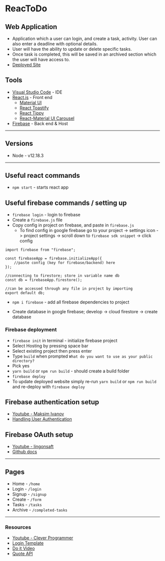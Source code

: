# ReacToDo

## Web Application

- Application which a user can login, and create a task, activity. User can also enter a deadline with optional details.
- User will have the ability to update or delete specific tasks.
- Once task is completed, this will be saved in an archived section which the user will have access to.
- [Deployed Site](https://react-todo-eb067.web.app)

## Tools

- [Visual Studio Code](https://code.visualstudio.com/) - IDE
- [React.js](https://reactjs.org/docs/hello-world.html) - Front end
  - [Material UI](https://material-ui.com/)
  - [React Toastify](https://www.npmjs.com/package/react-toastify)
  - [React Tippy](https://github.com/tvkhoa/react-tippy)
  - [React-Material UI Carousel](https://www.npmjs.com/package/react-material-ui-carousel)
- [Firebase](https://firebase.google.com/) - Back end & Host

---

## Versions

- Node - v12.18.3

---

## Useful react commands

- `npm start` - starts react app

## Useful firebase commands / setting up

- `firebase login` - login to firebase
- Create a `firebase.js` file
- Copy config in project on firebase, and paste in `firebase.js`
  - To find config in google firebase go to your project -> settings icon -> project settings -> scroll down to `firebase sdk snippet` -> click config

```
import firebase from "firebase";

const firebaseApp = firebase.initializeApp({
    //paste config (key for firebase/backend) here
});

//connecting to firestore; store in variable name db
const db = firebaseApp.firestore();

//can be accessed through any file in project by importing
export default db;
```

- `npm i firebase` - add all firebase dependencies to project

- Create database in google firebase; develop -> cloud firestore -> create database

### Firebase deployment

- `firebase init` in terminal - initialize firebase project
- Select Hosting by pressing space bar
- Select existing project then press enter
- Type `build` when prompted `What do you want to use as your public directory?`
- Pick yes
- `yarn build` or `npm run build` - should create a build folder
- `firebase deploy`
- To update deployed website simply re-run `yarn build` or `npm run build` and re-deploy with `firebase deploy`

## Firebase authentication setup

- [Youtube - Maksim Ivanov](https://www.youtube.com/watch?v=unr4s3jd9qA)
- [Handling User Authentication](https://blog.logrocket.com/user-authentication-firebase-react-apps/)

## Firebase OAuth setup

- [Youtube - lingonsaft](https://www.youtube.com/watch?v=zq0TuNqV0Ew)
- [Github docs](https://github.com/firebase/firebaseui-web-react)

---

## Pages

- Home - `/home`
- Login - `/login`
- Signup - `/signup`
- Create - `/form`
- Tasks - `/tasks`
- Archive - `/completed-tasks`

---

### Resources

- [Youtube - Clever Programmer](https://www.youtube.com/watch?v=VqgTr-nd7Cg&list=PL-J2q3Ga50oMQa1JdSJxYoZELwOJAXExP&index=2&t=9057s)
- [Login Template](https://github.com/mui-org/material-ui/blob/master/docs/src/pages/getting-started/templates/sign-in/SignIn.js)
- [Do it Video](https://www.youtube.com/watch?v=ZXsQAXx_ao0)
- [Quote API](https://type.fit/api/quotes)

